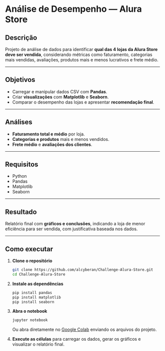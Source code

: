 # Análise de Desempenho — Alura Store

## Descrição

Projeto de análise de dados para identificar **qual das 4 lojas da Alura Store deve ser vendida**, considerando métricas como faturamento, categorias mais vendidas, avaliações, produtos mais e menos lucrativos e frete médio.

---

## Objetivos

* Carregar e manipular dados CSV com **Pandas**.
* Criar **visualizações** com **Matplotlib** e **Seaborn**.
* Comparar o desempenho das lojas e apresentar **recomendação final**.

---

## Análises

* **Faturamento total e médio** por loja.
* **Categorias e produtos** mais e menos vendidos.
* **Frete médio** e **avaliações dos clientes**.

---

## Requisitos

* Python
* Pandas
* Matplotlib
* Seaborn

---

## Resultado

Relatório final com **gráficos e conclusões**, indicando a loja de menor eficiência para ser vendida, com justificativa baseada nos dados.

---

## Como executar

1. **Clone o repositório**

   ```bash
   git clone https://github.com/alcyberan/Challenge-Alura-Store.git
   cd Challenge-Alura-Store
   ```

2. **Instale as dependências**

   ```bash
   pip install pandas
   pip install matplotlib
   pip install seaborn
   ```

3. **Abra o notebook**

   ```bash
   jupyter notebook
   ```

   Ou abra diretamente no [Google Colab](https://colab.research.google.com/) enviando os arquivos do projeto.

4. **Execute as células** para carregar os dados, gerar os gráficos e visualizar o relatório final.
